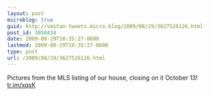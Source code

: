 ```yaml
---
layout: post
microblog: true
guid: http://vmstan-tweets.micro.blog/2009/08/29/3627526126.html
post_id: 3050434
date: 2009-08-29T10:35:27-0600
lastmod: 2009-08-29T10:35:27-0600
type: post
url: /2009/08/29/3627526126.html
---
```

Pictures from the MLS listing of our house, closing on it October 13! [tr.im/xqsK](http://tr.im/xqsK)
